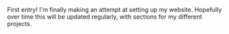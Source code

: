 First entry! I'm finally making an attempt at setting up my website. Hopefully over time this will be updated regularly, with sections for my different projects.
